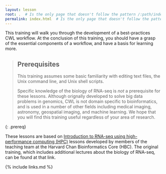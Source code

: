 ```yaml
---
layout: lesson
root: .  # Is the only page that doesn't follow the pattern /:path/index.html
permalink: index.html  # Is the only page that doesn't follow the pattern /:path/index.html
---
```


This training will walk you through the development of a
best-practices CWL workflow.  At the conclusion of this training, you
should have a grasp of the essential components of a workflow, and
have a basis for learning more.

> ## Prerequisites
>
> This training assumes some basic familiarity with editing text files,
> the Unix command line, and Unix shell scripts.
>
> Specific knowledge of the biology of RNA-seq is *not* a prerequisite
> for these lessons.  Although orignally developed to solve big data
> problems in genomics, CWL is not domain specific to bioinformatics,
> and is used in a number of other fields including medical imaging,
> astronomy, geospatial imaging, and machine learning.  We hope that
> you will find this training useful regardless of your area of
> research.
>
{: .prereq}

These lessons are based on [Introduction to RNA-seq using
high-performance computing
(HPC)](https://github.com/hbctraining/Intro-to-rnaseq-hpc-O2) lessons
developed by members of the teaching team at the Harvard Chan
Bioinformatics Core (HBC).  The original training, which includes
additional lectures about the biology of RNA-seq, can be found at that
link.

{% include links.md %}
